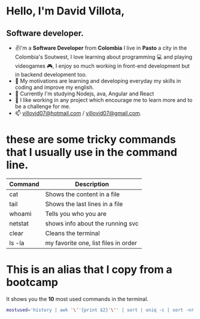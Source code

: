 # Hello, I'm David Villota,
## Software developer.

- ✌️I'm a **Software Developer** from **Colombia** I live in **Pasto** a city in the Colombia's Soutwest, I love learning about programming 💻 and playing videogames 🎮, I enjoy so much working in front-end development but in backend development too.
- 👀 My motivations are learning and developing everyday my skills in coding and improve my english.
- 🌱 Currently I'm studying Nodejs, ava, Angular and React
- 💞️ I like working in any project which encourage me to learn more and to be a challenge for me.
- 📫 villovid07@hotmail.com / villovid07@gmail.com.

# these are some tricky commands that I usually use in the command line.

| Command | Description                          |
| ------- | ------------------------------------ |
| cat     | Shows the content in a file          |
| tail    | Shows the last lines in a file       |
| whoami  | Tells you who you are                |
| netstat | shows info about the running svc     |
| clear   | Cleans the terminal                  |
| ls -la  | my favorite one, list files in order |

# This is an alias that I copy from a bootcamp

It shows you the **10** most used commands in the terminal.

```bash
mostused='history | awk '\''{print $2}'\'' | sort | uniq -c | sort -nr | head -n 10'
```

<!---
villovid07/villovid07 is a ✨ special ✨ repository because its `README.md` (this file) appears on your GitHub profile.
You can click the Preview link to take a look at your changes.
--->
